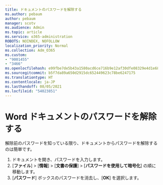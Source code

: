 ```yaml
---
title: ドキュメントのパスワードを解除する
ms.author: pebaum
author: pebaum
manager: scotv
ms.audience: Admin
ms.topic: article
ms.service: o365-administration
ROBOTS: NOINDEX, NOFOLLOW
localization_priority: Normal
ms.collection: Adm_O365
ms.custom:
- "9001455"
- "3466"
ms.openlocfilehash: e99fbe7de5b43a1580acd6ce716b9e12af30dfe08329e4d1e68f843b11d577e2
ms.sourcegitcommit: b5f7da89a650d2915dc652449623c78be6247175
ms.translationtype: HT
ms.contentlocale: ja-JP
ms.lasthandoff: 08/05/2021
ms.locfileid: "54023851"
---
```

# <a name="remove-a-password-from-a-word-document"></a>Word ドキュメントのパスワードを解除する

解除前のパスワードを知っている限り、ドキュメントからパスワードを解除するのは簡単です。

1. ドキュメントを開き、パスワードを入力します。
2. [**ファイル**]  >  [**情報**]  >  [**文書の保護**]  >  [**パスワードを使用して暗号化**] の順に移動します。
3. [**パスワード**] ボックスのパスワードを消去し、[**OK**] を選択します。